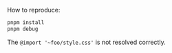 How to reproduce:

```bash
pnpm install
pnpm debug
```

The `@import '~foo/style.css'` is not resolved correctly.

